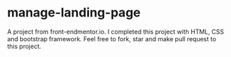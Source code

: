 # manage-landing-page
A project from front-endmentor.io. I completed this project with HTML, CSS and bootstrap framework. Feel free to fork, star and make pull request to this project.

